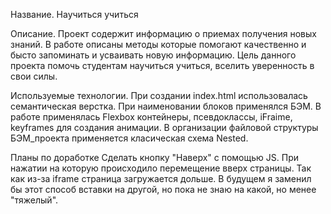 Название. Научиться учиться

Описание.
Проект содержит информацию о приемах получения новых знаний.
В работе описаны методы которые помогают качественно и бысто запоминать и усваивать новую информацию. Цель данного проекта помочь студентам научиться учиться, вселить уверенность в свои силы.

Используемые технологии.
При создании index.html использовалась семантическая верстка. При наименовании блоков применялся БЭМ. В работе применялась Flexbox контейнеры, псевдоклассы, iFraime, keyframes для создания анимации. В организации файловой структуры БЭМ_проекта применяется класическая схема Nested.

Планы по доработке
Сделать кнопку "Наверх" с помощью JS. При нажатии на которую происходило перемещение вверх страницы.
Так как из-за iframe страница загружается дольше. В будущем я заменил бы этот способ вставки на другой, но пока не знаю на какой, но менее "тяжелый".
